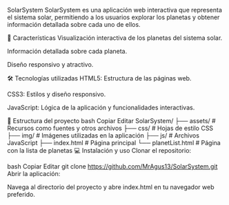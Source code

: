 SolarSystem
SolarSystem es una aplicación web interactiva que representa el sistema solar, permitiendo a los usuarios explorar los planetas y obtener información detallada sobre cada uno de ellos.

🚀 Características
Visualización interactiva de los planetas del sistema solar.

Información detallada sobre cada planeta.

Diseño responsivo y atractivo.

🛠️ Tecnologías utilizadas
HTML5: Estructura de las páginas web.

CSS3: Estilos y diseño responsivo.

JavaScript: Lógica de la aplicación y funcionalidades interactivas.

📂 Estructura del proyecto
bash
Copiar
Editar
SolarSystem/
├── assets/          # Recursos como fuentes y otros archivos
├── css/             # Hojas de estilo CSS
├── img/             # Imágenes utilizadas en la aplicación
├── js/              # Archivos JavaScript
├── index.html       # Página principal
└── planetList.html  # Página con la lista de planetas
💻 Instalación y uso
Clonar el repositorio:

bash
Copiar
Editar
git clone https://github.com/MrAgus13/SolarSystem.git
Abrir la aplicación:

Navega al directorio del proyecto y abre index.html en tu navegador web preferido.
